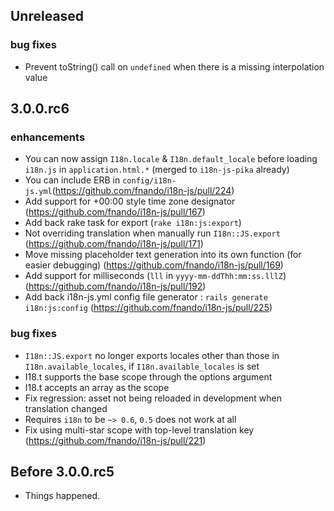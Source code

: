 
## Unreleased

### bug fixes

- Prevent toString() call on `undefined` when there is a missing interpolation value


## 3.0.0.rc6

### enhancements

- You can now assign `I18n.locale` & `I18n.default_locale` before loading `i18n.js` in `application.html.*`
  (merged to `i18n-js-pika` already)
- You can include ERB in `config/i18n-js.yml`(https://github.com/fnando/i18n-js/pull/224)
- Add support for +00:00 style time zone designator (https://github.com/fnando/i18n-js/pull/167)
- Add back rake task for export (`rake i18n:js:export`)
- Not overriding translation when manually run `I18n::JS.export` (https://github.com/fnando/i18n-js/pull/171)
- Move missing placeholder text generation into its own function (for easier debugging) (https://github.com/fnando/i18n-js/pull/169)
- Add support for milliseconds (`lll` in `yyyy-mm-ddThh:mm:ss.lllZ`) (https://github.com/fnando/i18n-js/pull/192)
- Add back i18n-js.yml config file generator : `rails generate i18n:js:config` (https://github.com/fnando/i18n-js/pull/225)

### bug fixes

- `I18n::JS.export` no longer exports locales other than those in `I18n.available_locales`, if `I18n.available_locales` is set
- I18.t supports the base scope through the options argument
- I18.t accepts an array as the scope
- Fix regression: asset not being reloaded in development when translation changed
- Requires `i18n` to be `~> 0.6`, `0.5` does not work at all
- Fix using multi-star scope with top-level translation key (https://github.com/fnando/i18n-js/pull/221)


## Before 3.0.0.rc5

- Things happened.
